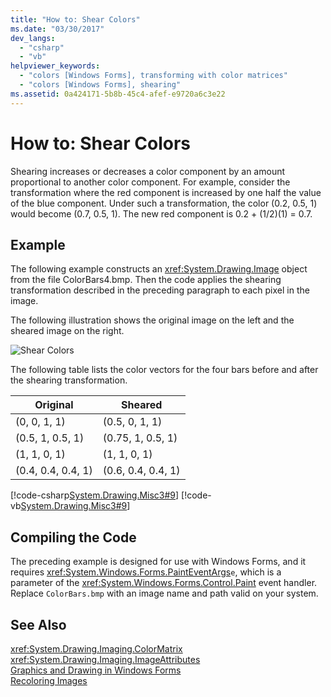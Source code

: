 ```yaml
---
title: "How to: Shear Colors"
ms.date: "03/30/2017"
dev_langs: 
  - "csharp"
  - "vb"
helpviewer_keywords: 
  - "colors [Windows Forms], transforming with color matrices"
  - "colors [Windows Forms], shearing"
ms.assetid: 0a424171-5b8b-45c4-afef-e9720a6c3e22
---
```

# How to: Shear Colors
Shearing increases or decreases a color component by an amount proportional to another color component. For example, consider the transformation where the red component is increased by one half the value of the blue component. Under such a transformation, the color (0.2, 0.5, 1) would become (0.7, 0.5, 1). The new red component is 0.2 + (1/2)(1) = 0.7.  

## Example  
 The following example constructs an <xref:System.Drawing.Image> object from the file ColorBars4.bmp. Then the code applies the shearing transformation described in the preceding paragraph to each pixel in the image.  

 The following illustration shows the original image on the left and the sheared image on the right.  

 ![Shear Colors](../../../../docs/framework/winforms/advanced/media/colortrans6.png "colortrans6")  

 The following table lists the color vectors for the four bars before and after the shearing transformation.  


|Original|Sheared|  
|--------------|-------------|  
|(0, 0, 1, 1)|(0.5, 0, 1, 1)|  
|(0.5, 1, 0.5, 1)|(0.75, 1, 0.5, 1)|  
|(1, 1, 0, 1)|(1, 1, 0, 1)|  
|(0.4, 0.4, 0.4, 1)|(0.6, 0.4, 0.4, 1)|  

 [!code-csharp[System.Drawing.Misc3#9](../../../../samples/snippets/csharp/VS_Snippets_Winforms/System.Drawing.Misc3/CS/Form1.cs#9)]
 [!code-vb[System.Drawing.Misc3#9](../../../../samples/snippets/visualbasic/VS_Snippets_Winforms/System.Drawing.Misc3/VB/Form1.vb#9)]  

## Compiling the Code  
 The preceding example is designed for use with Windows Forms, and it requires <xref:System.Windows.Forms.PaintEventArgs>`e`, which is a parameter of the <xref:System.Windows.Forms.Control.Paint> event handler. Replace `ColorBars.bmp` with an image name and path valid on your system.  

## See Also  
 <xref:System.Drawing.Imaging.ColorMatrix>  
 <xref:System.Drawing.Imaging.ImageAttributes>  
 [Graphics and Drawing in Windows Forms](../../../../docs/framework/winforms/advanced/graphics-and-drawing-in-windows-forms.md)  
 [Recoloring Images](../../../../docs/framework/winforms/advanced/recoloring-images.md)
